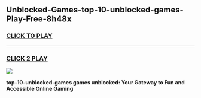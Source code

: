 
## Unblocked-Games-top-10-unblocked-games-Play-Free-8h48x
<h3>
<a href="https://premium76.site?title=top-10-unblocked-games&ref=19M">CLICK TO PLAY</a></h3>
<hr>

<h3>
<a href="https://premium76.site?title=top-10-unblocked-games&ref=19M">CLICK 2 PLAY</a>
  
</h3>

<a href="https://premium76.site?title=top-10-unblocked-games&ref=19M"><img src="https://clearcache.store/games.png"></a>


**top-10-unblocked-games games unblocked: Your Gateway to Fun and Accessible Online Gaming**
